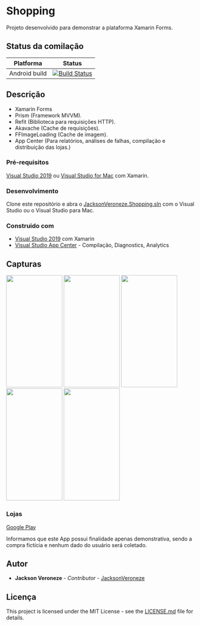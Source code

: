 # Shopping

Projeto desenvolvido para demonstrar a plataforma Xamarin Forms.

## Status da comilação
Platforma  | Status
------------- | -------------
Android build | [![Build Status](https://build.appcenter.ms/v0.1/apps/95a9e66b-eae7-44b0-83fd-2d3e09dd7e8b/branches/master/badge)](https://build.appcenter.ms/v0.1/apps/95a9e66b-eae7-44b0-83fd-2d3e09dd7e8b/branches/master/badge)   

## Descrição
* Xamarin Forms
* Prism (Framework MVVM).
* Refit (Biblioteca para requisições HTTP).
* Akavache (Cache de requisições).
* FFImageLoading (Cache de imagem).
* App Center (Para relatórios, análises de falhas, compilação e distribuição das lojas.)


### Pré-requisitos
[Visual Studio 2019](https://visualstudio.microsoft.com/) ou [Visual Studio for Mac](https://visualstudio.microsoft.com/) com Xamarin.

### Desenvolvimento 
Clone este repositório e abra o [JacksonVeroneze.Shopping.sln](https://github.com/jacksonveroneze/Shopping/blob/master/JacksonVeroneze.Shopping.sln) com o Visual Studio ou o Visual Studio para Mac.

### Construido com
* [Visual Studio 2019](https://visualstudio.microsoft.com/) com Xamarin
* [Visual Studio App Center](https://appcenter.ms/) - Compilação, Diagnostics, Analytics

## Capturas
<p>
  <img src="https://github.com/jacksonveroneze/Shopping/blob/master/Screenshots/1.jpeg" width="150" height="300">
  <img src="https://github.com/jacksonveroneze/Shopping/blob/master/Screenshots/2.jpeg" width="150" height="300">
  <img src="https://github.com/jacksonveroneze/Shopping/blob/master/Screenshots/3.jpeg" width="150" height="300">
  <img src="https://github.com/jacksonveroneze/Shopping/blob/master/Screenshots/4.jpeg" width="150" height="300">
  <img src="https://github.com/jacksonveroneze/Shopping/blob/master/Screenshots/5.jpeg" width="150" height="300">
</p>

### Lojas
[Google Play](https://play.google.com/store/apps/details?id=com.jacksonveroneze.shopping)

Informamos que este App possui finalidade apenas demonstrativa, sendo a compra fictícia e nenhum dado do usuário será coletado.

## Autor
* **Jackson Veroneze** - *Contributor* - [JacksonVeroneze](https://github.com/JacksonVeroneze)


## Licença
This project is licensed under the MIT License - see the [LICENSE.md](https://github.com/jacksonveroneze/Shopping/blob/develop/LICENSE) file for details.
